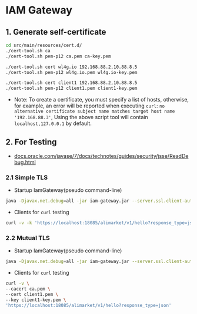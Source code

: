 # IAM Gateway

## 1. Generate self-certificate

```bash
cd src/main/resources/cert.d/
./cert-tool.sh ca
./cert-tool.sh pem-p12 ca.pem ca-key.pem

./cert-tool.sh cert wl4g.io 192.168.88.2,10.88.8.5
./cert-tool.sh pem-p12 wl4g.io.pem wl4g.io-key.pem

./cert-tool.sh cert client1 192.168.88.2,10.88.8.5
./cert-tool.sh pem-p12 client1.pem client1-key.pem
```

- Note: To create a certificate, you must specify a list of hosts, otherwise, for example, an error will be
reported when executing `curl`: `no alternative certificate subject name matches target host name '192.168.88.3'`,
Using the above script tool will contain `localhost,127.0.0.1` by default.

## 2. For Testing

- [docs.oracle.com/javase/7/docs/technotes/guides/security/jsse/ReadDebug.html](https://docs.oracle.com/javase/7/docs/technotes/guides/security/jsse/ReadDebug.html)

### 2.1 Simple TLS

- Startup IamGateway(pseudo command-line)

```bash
java -Djavax.net.debug=all -jar iam-gateway.jar --server.ssl.client-auth=NONE
```

- Clients for `curl` testing

```bash
curl -v -k 'https://localhost:18085/alimarket/v1/hello?response_type=json'
```

### 2.2 Mutual TLS

- Startup IamGateway(pseudo command-line)

```bash
java -Djavax.net.debug=all -jar iam-gateway.jar --server.ssl.client-auth=NEED
```

- Clients for `curl` testing

```bash
curl -v \
--cacert ca.pem \
--cert client1.pem \
--key client1-key.pem \
'https://localhost:18085/alimarket/v1/hello?response_type=json'
```

